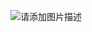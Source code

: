 
![请添加图片描述](https://img-blog.csdnimg.cn/653e4e815f814fbaba9e8ca82dd14b22.png?x-oss-process=image/watermark,type_d3F5LXplbmhlaQ,shadow_50,text_Q1NETiBAQU1PVi1BTlVV,size_20,color_FFFFFF,t_70,g_se,x_16)


